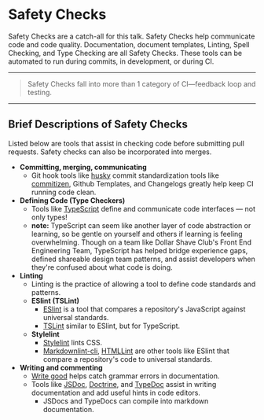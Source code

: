 # Safety Checks

Safety Checks are a catch-all for this talk. Safety Checks help communicate code and code quality. Documentation, document templates, Linting, Spell Checking, and Type Checking are all Safety Checks. These tools can be automated to run during commits, in development, or during CI.

----

> Safety Checks fall into more than 1 category of CI—feedback loop and testing.

----

## Brief Descriptions of Safety Checks

Listed below are tools that assist in checking code before submitting pull requests. Safety checks can also be incorporated into merges.

- **Committing, merging, communicating**
  - Git hook tools like [husky](https://github.com/typicode/husky) commit standardization tools like [commitizen](https://www.npmjs.com/package/commitizen), Github Templates, and Changelogs greatly help keep CI running code clean.
- **Defining Code (Type Checkers)**
  - Tools like [TypeScript](http://www.typescriptlang.org/) define and communicate code interfaces — not only types!
  - **note:** TypeScript can seem like another layer of code abstraction or learning, so be gentle on yourself and others if learning is feeling overwhelming. Though on a team like Dollar Shave Club's Front End Engineering Team, TypeScript has helped bridge experience gaps, defined shareable design team patterns, and assist developers when they're confused about what code is doing.
- **Linting**
  - Linting is the practice of allowing a tool to define code standards and patterns.
  - **ESlint (TSLint)**
    - [ESlint](https://eslint.org/) is a tool that compares a repository's JavaScript against universal standards.
    - [TSLint](https://palantir.github.io/tslint/) similar to ESlint, but for TypeScript.
  - **Stylelint**
    - [Stylelint](https://github.com/stylelint/stylelint) lints CSS.
    - [Markdownlint-cli](https://github.com/igorshubovych/markdownlint-cli), [HTMLLint](https://github.com/htmllint/htmllint) are other tools like ESlint that compare a repository's code to universal standards.
- **Writing and commenting**
  - [Write good](https://github.com/btford/write-good) helps catch grammar errors in documentation.
  - Tools like [JSDoc](http://usejsdoc.org/), [Doctrine](https://github.com/eslint/doctrine), and [TypeDoc](http://typedoc.org/) assist in writing documentation and add useful hints in code editors.
    - JSDocs and TypeDocs can compile into markdown documentation.
